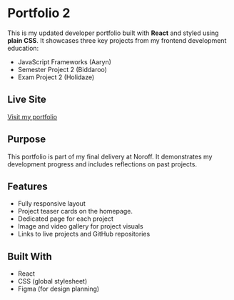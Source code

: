 # Portfolio 2

This is my updated developer portfolio built with **React** and styled using **plain CSS**. It showcases three key projects from my frontend development education:
- JavaScript Frameworks (Aaryn)
- Semester Project 2 (Biddaroo)
- Exam Project 2 (Holidaze)

##  Live Site
[Visit my portfolio](https://gydalofthus.netlify.app/)

## Purpose
This portfolio is part of my final delivery at Noroff. It demonstrates my development progress and includes reflections on past projects.

## Features
- Fully responsive layout
- Project teaser cards on the homepage.
- Dedicated page for each project
- Image and video gallery for project visuals
- Links to live projects and GitHub repositories

## Built With
- React
- CSS (global stylesheet)
- Figma (for design planning)
